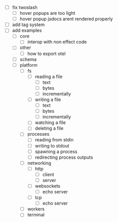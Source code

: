 - [ ] fix twoslash
  - [ ] hover popups are too light
  - [ ] hover popup jsdocs arent rendered properly
- [ ] add tag system
- [ ] add examples
  - [ ] core
    - [ ] interop with non effect code
  - [ ] other
    - [ ] how to export otel
  - [ ] schema
  - [ ] platform
    - [ ] fs
      - [ ] reading a file
        - [ ] text
        - [ ] bytes
        - [ ] incrementally
      - [ ] writing a file
        - [ ] text
        - [ ] bytes
        - [ ] incrementally
      - [ ] watching a file
      - [ ] deleting a file
    - [ ] processes
      - [ ] reading from stdin
      - [ ] writing to stdout
      - [ ] spawning a process
      - [ ] redirecting process outputs
    - [ ] networking
      - [ ] http
        - [ ] client
        - [ ] server
      - [ ] websockets
        - [ ] echo server
      - [ ] tcp
        - [ ] echo server
    - [ ] workers
    - [ ] terminal
